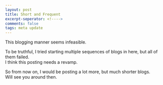 ```yaml
---
layout: post
title: Short and Frequent
excerpt-seperator: <!---->
comments: false
tags: meta update
---
```


This blogging manner seems infeasible.

<!---->

To be truthful, I tried starting multiple sequences of blogs in here, but all of them failed.  
I think this posting needs a revamp.  

So from now on, I would be posting a lot more, but much shorter blogs.  
Will see you around then.
